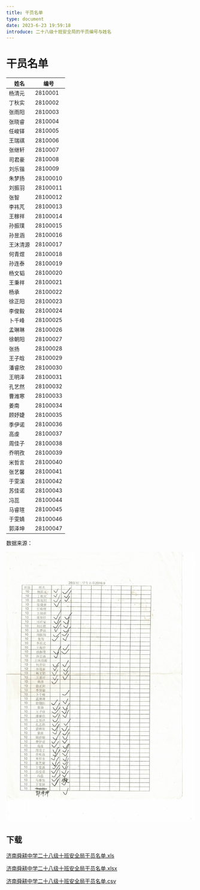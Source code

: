 ```yaml
---
title: 干员名单
type: document
date: 2023-6-23 19:59:18
introduce: 二十八级十班安全局的干员编号与姓名
---
```


# 干员名单

| 姓名     | 编号     |
| -------- | -------- |
| 杨清元   | 2810001  |
| 丁秋实   | 2810002  |
| 张雨阳   | 2810003  |
| 张晓睿   | 2810004  |
| 任峻铎   | 2810005  |
| 王瑞祺   | 2810006  |
| 张继轩   | 2810007  |
| 司君豪   | 2810008  |
| 刘乐锴   | 2810009  |
| 朱梦扬   | 28100010 |
| 刘振羽   | 28100011 |
| 张智     | 28100012 |
| 李祎芃   | 28100013 |
| 王稼祥   | 28100014 |
| 孙振璞   | 28100015 |
| 孙昱涵   | 28100016 |
| 王沐清源 | 28100017 |
| 何青煜   | 28100018 |
| 孙连泰   | 28100019 |
| 杨文韬   | 28100020 |
| 王秉祥   | 28100021 |
| 杨承     | 28100022 |
| 徐正阳   | 28100023 |
| 李俊毅   | 28100024 |
| 卜千峰   | 28100025 |
| 孟琳琳   | 28100026 |
| 徐朝阳   | 28100027 |
| 张扬     | 28100028 |
| 王子晗   | 28100029 |
| 潘睿欣   | 28100030 |
| 王明泽   | 28100031 |
| 孔艺然   | 28100032 |
| 曹潍寒   | 28100033 |
| 姜南     | 28100034 |
| 顾妤婕   | 28100035 |
| 季伊诺   | 28100036 |
| 高虔     | 28100037 |
| 周佳子   | 28100038 |
| 乔明孜   | 28100039 |
| 米哲言   | 28100040 |
| 张艺馨   | 28100041 |
| 于雯溪   | 28100042 |
| 苏佳诺   | 28100043 |
| 冯蕊     | 28100044 |
| 马睿瑄   | 28100045 |
| 于雯婧   | 28100046 |
| 郭泽坤   | 28100047 |

数据来源：

![二十八级十班安全局花名册](staffList.jpg)

## 下载

[济南舜耕中学二十八级十班安全局干员名单.xls](济南舜耕中学二十八级十班安全局干员名单.xls)

[济南舜耕中学二十八级十班安全局干员名单.xlsx](济南舜耕中学二十八级十班安全局干员名单.xlsx)

[济南舜耕中学二十八级十班安全局干员名单.csv](济南舜耕中学二十八级十班安全局干员名单.csv)
